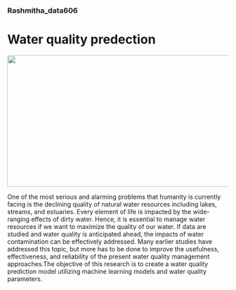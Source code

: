 ### Rashmitha_data606 
# Water quality predection

<img src="https://user-images.githubusercontent.com/124104312/222006592-edf5296f-4384-4fe6-adcc-44335477a1b0.png"  width="600" height="300">

One of the most serious and alarming problems that humanity is currently facing is the declining quality of natural water resources including lakes, streams, and estuaries. Every element of life is impacted by the wide-ranging effects of dirty water. Hence, it is essential to manage water resources if we want to maximize the quality of our water. If data are studied and water quality is anticipated ahead, the impacts of water contamination can be effectively addressed. Many earlier studies have addressed this topic, but more has to be done to improve the usefulness, effectiveness, and reliability of the present water quality management approaches.The objective of this research is to create a water quality prediction model utilizing machine learning models and water quality parameters.
